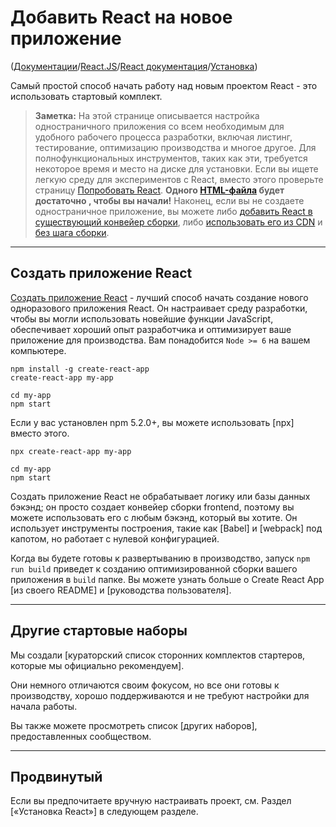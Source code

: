 # Добавить React на новое приложение

([Документации](../../../Readme.md)/[React.JS](../../Readme__react.md)/[React документация](../../docs.md)/[Установка](../installation.md))

Самый простой способ начать работу над новым проектом React - это использовать стартовый комплект.

> **Заметка:**
> На этой странице описывается настройка одностраничного приложения со всем необходимым для удобного рабочего процесса разработки, включая листинг, тестирование, оптимизацию производства и многое другое. Для полнофункциональных инструментов, таких как эти, требуется некоторое время и место на диске для установки.
> Если вы ищете легкую среду для экспериментов с React, вместо этого проверьте страницу [Попробовать React](try_react.md). **Одного [HTML-файла](https://raw.githubusercontent.com/reactjs/reactjs.org/master/static/html/single-file-example.html) будет достаточно , чтобы вы начали!**
>Наконец, если вы не создаете одностраничное приложение, вы можете либо [добавить React в существующий конвейер сборки](add_react_to_an_existing_app.md), либо [использовать его из CDN](cdn_links.md) и [без шага сборки](../advanced_guides/react_without_jsk.md).

***

## Создать приложение React

[Создать приложение React](https://github.com/facebook/create-react-app) - лучший способ начать создание нового одноразового приложения React. Он настраивает среду разработки, чтобы вы могли использовать новейшие функции JavaScript, обеспечивает хороший опыт разработчика и оптимизирует ваше приложение для производства. Вам понадобится `Node >= 6` на вашем компьютере.

```
npm install -g create-react-app
create-react-app my-app

cd my-app
npm start
```

Если у вас установлен npm 5.2.0+, вы можете использовать [npx] вместо этого.

```
npx create-react-app my-app

cd my-app
npm start
```

Создать приложение React не обрабатывает логику или базы данных бэкэнд; он просто создает конвейер сборки frontend, поэтому вы можете использовать его с любым бэкэнд, который вы хотите. Он использует инструменты построения, такие как [Babel] и [webpack] под капотом, но работает с нулевой конфигурацией.

Когда вы будете готовы к развертыванию в производство, запуск ```npm run build``` приведет к созданию оптимизированной сборки вашего приложения в ```build``` папке. Вы можете узнать больше о Create React App [из своего README] и [руководства пользователя].

***

## Другие стартовые наборы

Мы создали [кураторский список сторонних комплектов стартеров, которые мы официально рекомендуем].

Они немного отличаются своим фокусом, но все они готовы к производству, хорошо поддерживаются и не требуют настройки для начала работы.

Вы также можете просмотреть список [других наборов], предоставленных сообществом.

***

## Продвинутый

Если вы предпочитаете вручную настраивать проект, см. Раздел [«Установка React»] в следующем разделе.